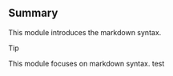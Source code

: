 ## Summary

This module introduces the markdown syntax.

> [!TIP]
> This module focuses on markdown syntax. test